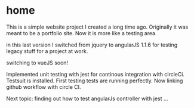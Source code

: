 # home

This is a simple website project I created a long time ago. Originally it was meant to be a portfolio site. Now it is more like a testing area. 

in this last version I switched from jquery to angularJS 1.1.6 for testing legacy stuff for a project at work.

switching to vueJS soon!

Implemented unit testing with jest for continous integration with circleCi. Testsuit is installed. First testing tests are running perfectly. Now linking github workflow with circle CI.

Next topic: finding out how to test angularJs controller with jest ...

